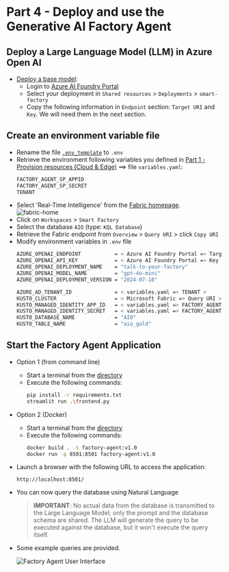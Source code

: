 # Part 4 - Deploy and use the Generative AI Factory Agent

## Deploy a Large Language Model (LLM) in Azure Open AI
   - [Deploy a base model](https://learn.microsoft.com/en-us/azure/ai-services/openai/how-to/create-resource?pivots=web-portal#deploy-a-model):
      - Login to [Azure AI Foundry Portal](https://ai.azure.com/)
      - Select your deployment in `Shared resources` > `Deployments` > `smart-factory`
      - Copy the following information in `Endpoint` section: `Target URI` and `Key`. We will need them in the next section.

## Create an environment variable file
- Rename the file [`.env_template`](./artifacts/factory-agent/.env_template) to `.env`
- Retrieve the environment following variables you defined in [Part 1 - Provision resources (Cloud & Edge)](./INSTALL-1.md) ==> file `variables.yaml`:
    ```bash
    FACTORY_AGENT_SP_APPID
    FACTORY_AGENT_SP_SECRET
    TENANT
    ```
- Select 'Real-Time Intelligence' from the [Fabric homepage](https://app.powerbi.com/home?experience=kusto).  
![fabric-home](./artifacts/media/fabric-home.png "fabric-home")
- Click on `Workspaces` > `Smart Factory`
- Select the database `AIO` (type: `KQL Database`)
- Retrieve the Fabric endpoint from `Overview` > `Query URI` > click `Copy URI`
- Modify environment variables in `.env` file
    ```bash
    AZURE_OPENAI_ENDPOINT           = < Azure AI Foundry Portal => Target URI >
    AZURE_OPENAI_API_KEY            = < Azure AI Foundry Portal => Key >
    AZURE_OPENAI_DEPLOYMENT_NAME    = "talk-to-your-factory"
    AZURE_OPENAI_MODEL_NAME         = "gpt-4o-mini"
    AZURE_OPENAI_DEPLOYMENT_VERSION = "2024-07-18"

    AZURE_AD_TENANT_ID              = < variables.yaml => TENANT >
    KUSTO_CLUSTER                   = < Microsoft Fabric => Query URI >
    KUSTO_MANAGED_IDENTITY_APP_ID   = < variables.yaml => FACTORY_AGENT_SP_APPID >
    KUSTO_MANAGED_IDENTITY_SECRET   = < variables.yaml => FACTORY_AGENT_SP_SECRET >
    KUSTO_DATABASE_NAME             = "AIO"
    KUSTO_TABLE_NAME                = "aio_gold"
    ```

## Start the Factory Agent Application
- Option 1 (from command line)
    - Start a terminal from the [directory](./artifacts/factory-agent/)
    - Execute the following commands:
        ```bash
        pip install -r requirements.txt
        streamlit run .\frontend.py
        ```
- Option 2 (Docker)
    - Start a terminal from the [directory](./artifacts/factory-agent/)
    - Execute the following commands:
        ```bash
        docker build . -t factory-agent:v1.0
        docker run -p 8501:8501 factory-agent:v1.0
        ```
- Launch a browser with the following URL to access the application:
    ```
    http://localhost:8501/
    ```
- You can now query the database using Natural Language  
    > **IMPORTANT**: No actual data from the database is transmitted to the Large Language Model; only the prompt and the database schema are shared. The LLM will generate the query to be executed against the database, but it won't execute the query itself.  
- Some example queries are provided.

    ![Factory Agent User Interface](./artifacts/media/demo-video.gif "Factory Agent User Interface")